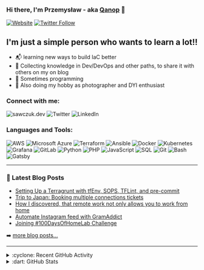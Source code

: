 ### Hi there, I'm Przemysław - aka [Qanop][website] 👋 

[![Website](https://img.shields.io/website?label=sawczuk.dev&style=for-the-badge&url=https%3A%2F%2Fcodestackr.com)][website]
[![Twitter Follow](https://img.shields.io/twitter/follow/sawczuk_dev?color=1DA1F2&logo=twitter&style=for-the-badge)][twitter_follow]

## I'm just a simple person who wants to learn a lot!!

- :mailbox_with_mail: learning new ways to build IaC better
- :pushpin: Collecting knowledge in Dev/DevOps and other paths, to share it with others on my on blog
- :space_invader: Sometimes programming
- :game_die: Also doing my hobby as photographer and DYI enthusiast

### Connect with me:
![sawczuk.dev](https://img.shields.io/badge/-sawczuk.dev-02456C?logo=Pastebin&style=for-the-badge&logoColor=black)
![Twitter](https://img.shields.io/badge/-Twitter-1DA1F2?logo=Twitter&style=for-the-badge&logoColor=black)
![LinkedIn](https://img.shields.io/badge/-LinkedIn-0A66C2?logo=LinkedIn&style=for-the-badge&logoColor=black)

### Languages and Tools:
![AWS](https://img.shields.io/badge/-AWS-FF9900?logo=AmazonAWS&style=for-the-badge&logoColor=black)
![Microsoft Azure](https://img.shields.io/badge/-Azure-0078D4?logo=MicrosoftAzure&style=for-the-badge&logoColor=black)
![Terraform](https://img.shields.io/badge/-Terraform-7B42BC?logo=Terraform&style=for-the-badge&logoColor=white)
![Ansible](https://img.shields.io/badge/-Ansible-212121?logo=Ansible&style=for-the-badge&logoColor=white)
![Docker](https://img.shields.io/badge/-Docker-2496ED?logo=Docker&style=for-the-badge&logoColor=black)
![Kubernetes](https://img.shields.io/badge/-Kubernetes-326CE5?logo=Kubernetes&style=for-the-badge&logoColor=black)
![Grafana](https://img.shields.io/badge/-Grafana-F46800?logo=Grafana&style=for-the-badge&logoColor=black)
![GitLab](https://img.shields.io/badge/-GitLab-FC6D26?logo=GitLab&style=for-the-badge&logoColor=black)
![Python](https://img.shields.io/badge/-Python-3776AB?logo=Python&style=for-the-badge&logoColor=black)
![PHP](https://img.shields.io/badge/-PHP-777BB4?logo=PHP&style=for-the-badge&logoColor=white)
![JavaScript](https://img.shields.io/badge/-JavaScript-F7DF1E?logo=JavaScript&style=for-the-badge&logoColor=black)
![SQL](https://img.shields.io/badge/-SQL-4169E1?logo=PostgreSQL&style=for-the-badge&logoColor=black)
![Git](https://img.shields.io/badge/-Git-F05032?logo=Git&style=for-the-badge&logoColor=black)
![Bash](https://img.shields.io/badge/-Bash-4EAA25?logo=GNUBash&style=for-the-badge&logoColor=white)
![Gatsby](https://img.shields.io/badge/-Gatsby-663399?logo=Gatsby&style=for-the-badge&logoColor=white)

---

### :notebook: Latest Blog Posts

<!-- BLOG-POST-LIST:START -->
- [Setting Up a Terragrunt with tfEnv, SOPS, TFLint, and pre-commit](https://sawczuk.dev/posts/setting-up-a-terragrunt)
- [Trip to Japan: Booking multiple connections tickets](https://sawczuk.dev/posts/trip-to-japan-booking-multiple-connections-tickets)
- [How I discovered, that remote work not only allows you to work from home](https://sawczuk.dev/posts/how-i-discovered-that-remote-work-not-only-allows-you-to-work-from-home)
- [Automate Instagram feed with GramAddict](https://sawczuk.dev/posts/automate-instagram-feed-with-gramaddict)
- [Joining #100DaysOfHomeLab Challenge](https://sawczuk.dev/posts/joining-100-days-of-homelab-challenge)
<!-- BLOG-POST-LIST:END -->

➡️ [more blog posts...][website]

---
<details>
  <summary>:cyclone: Recent GitHub Activity</summary>
  
<!--RECENT_ACTIVITY:start-->
<!--RECENT_ACTIVITY:end-->

</details>

<details>
  <summary>:dart: GitHub Stats</summary>
  <img align="left" alt="Qanop's GitHub Stats" src="https://github-readme-stats.vercel.app/api?username=Qanop&hide=contribs,prs&count_private=true&show_icons=true&theme=gruvbox" />
</details>

[website]: https://sawczuk.dev
[twitter]: https://twitter.com/sawczuk_dev
[twitter_follow]: https://twitter.com/intent/follow?original_referer=https%3A%2F%2Fgithub.com%2FQanop&screen_name=sawczuk_dev
[linkedin]: https://www.linkedin.com/in/psawczuk/
